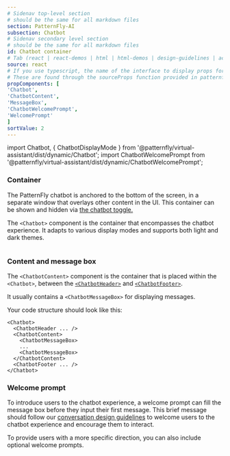 ```yaml
---
# Sidenav top-level section
# should be the same for all markdown files
section: PatternFly-AI
subsection: Chatbot
# Sidenav secondary level section
# should be the same for all markdown files
id: Chatbot container
# Tab (react | react-demos | html | html-demos | design-guidelines | accessibility)
source: react
# If you use typescript, the name of the interface to display props for
# These are found through the sourceProps function provided in patternfly-docs.source.js
propComponents: [
'Chatbot',
'ChatbotContent', 
'MessageBox',
'ChatbotWelcomePrompt',
'WelcomePrompt'
]
sortValue: 2
---
```


import Chatbot, { ChatbotDisplayMode } from '@patternfly/virtual-assistant/dist/dynamic/Chatbot';
import ChatbotWelcomePrompt from '@patternfly/virtual-assistant/dist/dynamic/ChatbotWelcomePrompt';

### Container

The PatternFly chatbot is anchored to the bottom of the screen, in a separate window that overlays other content in the UI. This container can be shown and hidden via [the chatbot toggle.](/patternfly-ai/chatbot/chatbot-toggle)

The `<Chatbot>` component is the container that encompasses the chatbot experience. It adapts to various display modes and supports both light and dark themes.

```js file="./ChatbotContainer.tsx" isFullscreen

```

### Content and message box

The `<ChatbotContent>` component is the container that is placed within the `<Chatbot>`, between the [`<ChatbotHeader>`](/patternfly-ai/chatbot/chatbot-header) and [`<ChatbotFooter>`](/patternfly-ai/chatbot/chatbot-footer).

It usually contains a `<ChatbotMessageBox>` for displaying messages.

Your code structure should look like this:

```noLive
<Chatbot>
  <ChatbotHeader ... />
  <ChatbotContent>
    <ChatbotMessageBox>
    ...
    <ChatbotMessageBox>
  </ChatbotContent>
  <ChatbotFooter ... />
</Chatbot>
```

### Welcome prompt

To introduce users to the chatbot experience, a welcome prompt can fill the message box before they input their first message. This brief message should follow our [conversation design guidelines](/patternfly-ai/conversation-design) to welcome users to the chatbot experience and encourage them to interact.

To provide users with a more specific direction, you can also include optional welcome prompts.

```js file="./ChatbotWelcomePrompt.tsx"

```
